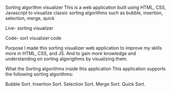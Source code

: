 Sorting algorithm visualizer
This is a web application built using HTML, CSS, Javascript to visualize classic sorting algorithms such as bubble, insertion, selection, merge, quick

Live- sorting visualizer

Code- sort visualizer code

Purpose
I made this sorting visualizer web application to improve my skills more in HTML, CSS, and JS. And to gain more knowledge and understanding on sorting algorigthms by visualizing them.

What the Sorting algorithms inside this application
This application supports the following sorting algorithms:

Bubble Sort.
Insertion Sort.
Selection Sort.
Merge Sort.
Quick Sort.
